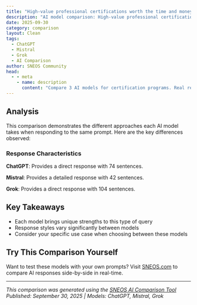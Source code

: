 ```yaml
---
title: "High-value professional certifications worth the time and money in 2025"
description: "AI model comparison: High-value professional certifications worth the time and money in 2025..."
date: 2025-09-30
category: comparison
layout: Clean
tags:
  - ChatGPT
  - Mistral
  - Grok
  - AI Comparison
author: SNEOS Community
head:
  - - meta
    - name: description
      content: "Compare 3 AI models for certification programs. Real responses from ChatGPT, Mistral, Grok with detailed analysis."
---
```


<ChatComparison
  title="High-value professional certifications worth the time and money in 2025"
  prompt="High-value professional certifications worth the time and money in 2025"
  :responses='{
    "ChatGPT": "In 2025, investing in professional certifications can significantly boost your career prospects, salary potential, and industry expertise. The value of a certification often depends on your industry, career goals, and current market demand. Here are some high-value certifications across various fields that are generally worth the time and money in 2025:\n\n### Information Technology (IT) \u0026 Cybersecurity\n1. **Certified Information Systems Security Professional (CISSP)**  \n   - Recognized globally, ideal for experienced cybersecurity professionals.\n2. **Certified Information Security Manager (CISM)**  \n   - Focuses on management, risk management, and strategy.\n3. **Certified Information Systems Auditor (CISA)**  \n   - Valuable for IT audit, control, and assurance professionals.\n4. **AWS Certified Solutions Architect \u2013 Professional**  \n   - High demand for cloud architects with AWS expertise.\n5. **Google Professional Cloud Architect**  \n   - Validates ability to design and manage Google Cloud solutions.\n6. **Microsoft Certified: Azure Solutions Architect Expert**  \n   - For experts designing Microsoft Azure cloud solutions.\n7. **CompTIA Security\u002B**  \n   - Entry to mid-level cybersecurity certification; widely recognized.\n8. **Certified Kubernetes Administrator (CKA)**  \n   - Important for container orchestration and cloud native roles.\n9. **Certified Ethical Hacker (CEH)**  \n   - Popular for roles in penetration testing and cybersecurity.\n\n### Project Management\n1. **Project Management Professional (PMP)**  \n   - Highly respected across industries for project leadership.\n2. **Certified ScrumMaster (CSM)**  \n   - Essential for agile project management and Scrum roles.\n3. **PRINCE2 Practitioner**  \n   - Widely recognized in Europe and other regions for project management.\n4. **SAFe Agilist (Scaled Agile Framework)**  \n   - Valuable for managing large agile projects in enterprise environments.\n\n### Data Science \u0026 Analytics\n1. **Certified Analytics Professional (CAP)**  \n   - General analytics certification for data-driven decision making.\n2. **Google Data Analytics Professional Certificate**  \n   - Good for beginners entering data analytics.\n3. **Microsoft Certified: Data Scientist Associate**  \n   - Focused on Azure and data science skills.\n4. **SAS Certified Data Scientist**  \n   - For professionals using SAS tools and programming.\n5. **Cloudera Certified Professional (CCP) Data Engineer**  \n   - Focuses on big data and data engineering skills.\n\n### Finance \u0026 Accounting\n1. **Chartered Financial Analyst (CFA)**  \n   - Prestigious credential for finance and investment professionals.\n2. **Certified Public Accountant (CPA)**  \n   - Essential for accountants, especially in the US.\n3. **Certified Management Accountant (CMA)**  \n   - Focuses on financial management and strategy.\n4. **Financial Risk Manager (FRM)**  \n   - For professionals in risk management.\n5. **Chartered Alternative Investment Analyst (CAIA)**  \n   - Specialized in alternative investments.\n\n### Marketing\n1. **Google Analytics Individual Qualification (GAIQ)**  \n   - Validates Google Analytics proficiency.\n2. **HubSpot Content Marketing Certification**  \n   - Focused on inbound marketing strategies.\n3. **Certified Digital Marketing Professional (CDMP) by Digital Marketing Institute**  \n   - Covers a broad spectrum of digital marketing skills.\n4. **Facebook Blueprint Certification**  \n   - For social media and paid advertising expertise.\n  \n### Healthcare \u0026 Management\n1. **Certified Professional in Healthcare Quality (CPHQ)**  \n   - Important for healthcare quality management roles.\n2. **Project Management Professional (PMP)** (also relevant in healthcare projects)\n3. **Certified Health Data Analyst (CHDA)**  \n   - For roles in healthcare data analytics.\n\n### Other High-Demand Certifications\n1. **Certified Cloud Security Professional (CCSP)**  \n   - Combines cloud computing and security.\n2. **Lean Six Sigma Black Belt / Green Belt**  \n   - Widely applicable for process improvement and operational excellence.\n3. **AWS Certified DevOps Engineer \u2013 Professional**  \n   - For DevOps roles in AWS environments.\n\n### Tips for Choosing Certifications:\n- **Align with Career Goals:** Pick certifications that fit your desired job role or industry.\n- **Consider Market Demand:** Research job postings and industry trends.\n- **Think about Experience Level:** Some certifications require prior experience.\n- **Employer Recognition:** Check if your current or target employers value certain certifications.\n- **Cost vs. Benefits:** Factor in preparation time, exam costs, and potential salary uplift.\n\nIf you want recommendations tailored to a specific industry or career stage, feel free to ask!",
    "Mistral": "In 2025, the landscape of professional certifications will likely continue to evolve, reflecting the growing importance of technology, data, and specialized skills. Here are some high-value professional certifications that are expected to be worth the time and money:\n\n### 1. **Certified Information Systems Security Professional (CISSP)**\n- **Field:** Cybersecurity\n- **Value:** As cyber threats become more sophisticated, the demand for certified cybersecurity professionals will continue to rise.\n\n### 2. **Project Management Professional (PMP)**\n- **Field:** Project Management\n- **Value:** Project management skills are essential across various industries, and the PMP certification remains a gold standard.\n\n### 3. **Certified Ethical Hacker (CEH)**\n- **Field:** Cybersecurity\n- **Value:** Ethical hacking skills are crucial for identifying and mitigating security vulnerabilities.\n\n### 4. **Certified Data Scientist (CDS)**\n- **Field:** Data Science\n- **Value:** With the increasing importance of data-driven decision-making, data science certifications will be highly valued.\n\n### 5. **AWS Certified Solutions Architect**\n- **Field:** Cloud Computing\n- **Value:** As cloud adoption grows, certifications from major providers like AWS will be in high demand.\n\n### 6. **Google Cloud Certified \u2013 Professional Cloud Architect**\n- **Field:** Cloud Computing\n- **Value:** Similar to AWS, Google Cloud certifications will be valuable for professionals working in cloud environments.\n\n### 7. **Certified ScrumMaster (CSM)**\n- **Field:** Agile Project Management\n- **Value:** Agile methodologies are widely adopted, making ScrumMaster certifications valuable for project managers.\n\n### 8. **Certified Financial Analyst (CFA)**\n- **Field:** Finance\n- **Value:** The CFA certification remains a prestigious credential in the finance industry, signaling deep expertise in investment management.\n\n### 9. **Certified in Production and Inventory Management (CPIM)**\n- **Field:** Supply Chain Management\n- **Value:** Efficient supply chain management is critical, and certifications like CPIM will be valuable for professionals in this field.\n\n### 10. **Certified Public Accountant (CPA)**\n- **Field:** Accounting\n- **Value:** The CPA certification is a well-recognized credential in the accounting field, ensuring high standards of professionalism and expertise.\n\n### 11. **Certified in Risk and Information Systems Control (CRISC)**\n- **Field:** Risk Management\n- **Value:** As organizations become more data-driven, risk management certifications like CRISC will be in demand.\n\n### 12. **Certified Blockchain Expert (CBE)**\n- **Field:** Blockchain Technology\n- **Value:** With the growing adoption of blockchain technology, certifications in this area will be highly valued.\n\n### 13. **Certified Artificial Intelligence Engineer (CAIE)**\n- **Field:** Artificial Intelligence\n- **Value:** AI is transforming industries, and certifications in AI will be valuable for professionals looking to stay ahead.\n\n### 14. **Certified Digital Marketing Professional (CDMP)**\n- **Field:** Digital Marketing\n- **Value:** As digital marketing continues to evolve, certifications in this field will be valuable for marketing professionals.\n\n### 15. **Certified in Logistics, Transportation and Distribution (CLTD)**\n- **Field:** Logistics and Supply Chain\n- **Value:** Efficient logistics and transportation are crucial for supply chain management, making certifications like CLTD valuable.\n\n### 16. **Certified Healthcare Technology Specialist (CHTS)**\n- **Field:** Healthcare Technology\n- **Value:** With the increasing use of technology in healthcare, certifications in healthcare technology will be in demand.\n\n### 17. **Certified Professional in Learning and Performance (CPLP)**\n- **Field:** Learning and Development\n- **Value:** As organizations focus on continuous learning and development, certifications like CPLP will be valuable.\n\n### 18. **Certified Information Technology Infrastructure Library (ITIL) Foundation**\n- **Field:** IT Service Management\n- **Value:** ITIL certifications are valuable for professionals working in IT service management, ensuring best practices and efficiency.\n\n### 19. **Certified in the Governance of Enterprise IT (CGEIT)**\n- **Field:** IT Governance\n- **Value:** As IT governance becomes more critical, certifications like CGEIT will be valuable for IT professionals.\n\n### 20. **Certified Sustainability Professional (CSP)**\n- **Field:** Sustainability\n- **Value:** With a growing focus on sustainability, certifications in this area will be valuable for professionals looking to make a positive impact.\n\nThese certifications are expected to remain relevant and valuable in 2025, offering professionals the opportunity to enhance their skills, advance their careers, and stay competitive in their respective fields.",
    "Grok": "High-value professional certifications in 2025 will depend on industry trends, technological advancements, and global economic demands. However, based on current trajectories and emerging needs in various sectors, the following certifications are likely to be worth the time and money due to their relevance, earning potential, and career advancement opportunities. I\u2019ve grouped them by industry and included key details such as target audience, benefits, and estimated costs (as of current data, subject to change).\n\n### 1. Technology and IT Certifications\nThe tech industry continues to dominate with high demand for skills in cloud computing, cybersecurity, and artificial intelligence (AI). These Certifications often require significant investment but offer strong ROI due to high salaries and job security.\n\n- **AWS Certified Solutions Architect \u2013 Associate** (Amazon Web Services)\n  - **Target Audience**: Cloud architects, system administrators, and IT professionals.\n  - **Why It\u2019s Valuable**: AWS remains the leading cloud platform globally, and companies are increasingly migrating to cloud infrastructures. Certified professionals are in high demand for designing and deploying scalable systems.\n  - **Average Salary Boost**: $120,000\u2013$150,000 annually for certified architects (US data, varies by region).\n  - **Cost**: Exam fee ~$150; training courses range from $500\u2013$3,000.\n  - **Time Commitment**: 2\u20136 months of preparation, depending on prior experience.\n  - **Future Outlook**: Cloud computing is expected to grow with a CAGR of 17.5% through 2029, ensuring sustained demand.\n\n- **Certified Information Systems Security Professional (CISSP)**\n  - **Target Audience**: Cybersecurity professionals with 5\u002B years of experience.\n  - **Why It\u2019s Valuable**: Cyber threats are escalating, and organizations prioritize security. CISSP is globally recognized and often a requirement for senior roles like Chief Information Security Officer (CISO).\n  - **Average Salary Boost**: $130,000\u2013$170,000 annually.\n  - **Cost**: Exam fee ~$749; study materials and bootcamps ~$1,000\u2013$3,000.\n  - **Time Commitment**: 3\u20136 months of intensive study.\n  - **Future Outlook**: Cybersecurity spending is projected to reach $223.7 billion by 2028, per Statista, driving demand for certified experts.\n\n- **Google Cloud Professional Data Engineer**\n  - **Target Audience**: Data engineers, analysts, and cloud professionals.\n  - **Why It\u2019s Valuable**: Data is the backbone of AI and business intelligence. Google Cloud is gaining market share, and this certification validates skills in designing data-driven solutions.\n  - **Average Salary Boost**: $130,000\u2013$160,000 annually.\n  - **Cost**: Exam fee ~$200; training ~$500\u2013$2,000.\n  - **Time Commitment**: 3\u20136 months.\n  - **Future Outlook**: Big data and analytics markets are expanding, with a focus on hybrid cloud environments in 2025.\n\n### 2. Business and Management Certifications\nCertifications in business and management are ideal for professionals seeking leadership roles or career pivots. They often appeal to a broad audience and enhance strategic thinking and decision-making skills.\n\n- **Project Management Professional (PMP)**\n  - **Target Audience**: Project managers across industries (tech, construction, healthcare, etc.).\n  - **Why It\u2019s Valuable**: PMP is the gold standard for project management, demonstrating expertise in leading complex projects. It\u2019s recognized worldwide and applicable to multiple sectors.\n  - **Average Salary Boost**: $100,000\u2013$140,000 annually.\n  - **Cost**: Exam fee ~$405 (PMI members) or $555 (non-members); prep courses ~$500\u2013$2,000.\n  - **Time Commitment**: 3\u20136 months, plus 3\u20135 years of project management experience required.\n  - **Future Outlook**: The Project Management Institute (PMI) predicts a need for 25 million new project professionals by 2030 due to global infrastructure and digital transformation projects.\n\n- **Certified ScrumMaster (CSM)**\n  - **Target Audience**: Agile practitioners, team leads, and project managers in tech and beyond.\n  - **Why It\u2019s Valuable**: Agile methodologies dominate software development and are spreading to other industries. CSMs facilitate team collaboration and project delivery.\n  - **Average Salary Boost**: $90,000\u2013$120,000 annually.\n  - **Cost**: Training and exam ~$400\u2013$1,000.\n  - **Time Commitment**: 2-day course \u002B minimal prep.\n  - **Future Outlook**: Agile adoption is growing, with 71% of organizations using Agile as of 2023 (State of Agile Report), a trend likely to continue.\n\n### 3. Finance and Accounting Certifications\nFinance certifications are lucrative for those in banking, investment, or corporate roles, especially as economic uncertainty in 2025 may heighten demand for skilled financial strategists.\n\n- **Chartered Financial Analyst (CFA)**\n  - **Target Audience**: Investment professionals, portfolio managers, and financial analysts.\n  - **Why It\u2019s Valuable**: CFA is a prestigious credential for investment management, focusing on portfolio strategy and ethics. It\u2019s a gateway to high-paying roles in hedge funds and asset management.\n  - **Average Salary Boost**: $100,000\u2013$180,000 annually (higher with experience).\n  - **Cost**: Enrollment \u002B exam fees ~$3,000\u2013$4,500 for all levels; study materials ~$1,000\u2013$2,000.\n  - **Time Commitment**: 18\u201336 months across three levels, 300\u002B hours of study per level.\n  - **Future Outlook**: Growing wealth management needs and ESG (Environmental, Social, Governance) investing trends will sustain demand.\n\n- **Certified Public Accountant (CPA)**\n  - **Target Audience**: Accountants, auditors, and financial consultants.\n  - **Why It\u2019s Valuable**: CPA is a cornerstone for public accounting and corporate finance roles, often required for senior positions or licensure in auditing.\n  - **Average Salary Boost**: $80,000\u2013$120,000 annually.\n  - **Cost**: Exam fees ~$1,000\u2013$1,500; review courses ~$2,000\u2013$3,000.\n  - **Time Commitment**: 12\u201318 months, plus education and experience requirements.\n  - **Future Outlook**: Regulatory complexity and tax law changes ensure steady demand through 2025 and beyond.\n\n### 4. Emerging Fields: AI, Sustainability, and Healthcare\nCertifications in cutting-edge or socially impactful areas are gaining traction as industries adapt to technological disruption and global challenges.\n\n- **Microsoft Certified: Azure AI Engineer Associate**\n  - **Target Audience**: AI developers, data scientists, and software engineers.\n  - **Why It\u2019s Valuable**: AI integration into business processes is accelerating. This certification focuses on designing and implementing AI solutions using Azure, a leading platform.\n  - **Average Salary Boost**: $110,000\u2013$150,000 annually.\n  - **Cost**: Exam fee ~$165; training ~$500\u2013$2,000.\n  - **Time Commitment**: 3\u20136 months.\n  - **Future Outlook**: AI spending is projected to reach $500 billion by 2027 (IDC), making this a high-growth area.\n\n- **LEED Green Associate (Leadership in Energy and Environmental Design)**\n  - **Target Audience**: Architects, engineers, and sustainability professionals.\n  - **Why It\u2019s Valuable**: With climate change as a global priority, LEED certification validates expertise in sustainable building design and green practices.\n  - **Average Salary Boost**: $80,000\u2013$110,000 annually.\n  - **Cost**: Exam fee ~$200\u2013$250; study materials ~$100\u2013$500.\n  - **Time Commitment**: 1\u20133 months.\n  - **Future Outlook**: Green building projects are expected to grow as governments push for net-zero targets by 2050.\n\n- **Certified Registered Nurse Anesthetist (CRNA)**\n  - **Target Audience**: Registered nurses with advanced training.\n  - **Why It\u2019s Valuable**: Healthcare demand is rising with aging populations, and CRNAs are among the highest-paid nursing roles, providing anesthesia services.\n  - **Average Salary Boost**: $180,000\u2013$220,000 annually.\n  - **Cost**: Program and certification ~$40,000\u2013$60,000 (often part of a graduate degree).\n  - **Time Commitment**: 2\u20133 years of advanced education and clinical training.\n  - **Future Outlook**: The U.S. Bureau of Labor Statistics projects a 38% growth in nurse anesthetist roles by 2032, far above average.\n\n### Factors to Consider Before Investing\n- **Career Goals**: Choose a certification aligned with your long-term objectives. For example, PMP suits leadership roles, while AWS fits technical paths.\n- **Industry Demand**: Research job postings in your region to confirm demand. Tools like LinkedIn Salary or Glassdoor can provide insights.\n- **Cost vs. ROI**: Higher-cost certifications like CFA or CPA often yield greater returns but require more upfront investment.\n- **Time Availability**: Some certifications (e.g., CISSP, CFA) demand months of study, while others (e.g., CSM) are quicker to complete.\n- **Employer Support**: Check if your employer offers reimbursement or study leave, as this can offset costs.\n\n### Trends Shaping 2025 Certifications\n- **Digital Transformation**: Skills in cloud, AI, and data analytics will remain critical as businesses digitize operations.\n- **Sustainability**: Certifications like LEED will grow in importance with increasing regulatory focus on environmental impact.\n- **Hybrid Work Skills**: Leadership and project management certifications (e.g., PMP, CSM) will be key for managing remote and hybrid teams.\n- **Healthcare Demand**: Aging populations and post-pandemic recovery will sustain high demand for healthcare certifications.\n\n### Conclusion\nThe certifications listed above are projected to offer strong value in 2025 based on market trends and salary data."
  }'
  published-date="11:57"
/>

## Analysis

This comparison demonstrates the different approaches each AI model takes when responding to the same prompt. Here are the key differences observed:

### Response Characteristics

**ChatGPT**: Provides a direct response with 74 sentences. 

**Mistral**: Provides a detailed response with 42 sentences. 

**Grok**: Provides a direct response with 104 sentences. 

## Key Takeaways

- Each model brings unique strengths to this type of query
- Response styles vary significantly between models
- Consider your specific use case when choosing between these models

## Try This Comparison Yourself

Want to test these models with your own prompts? Visit [SNEOS.com](https://sneos.com) to compare AI responses side-by-side in real-time.

---

*This comparison was generated using the [SNEOS AI Comparison Tool](https://sneos.com)*
*Published: September 30, 2025 | Models: ChatGPT, Mistral, Grok*
